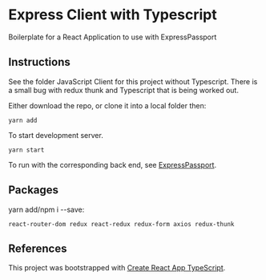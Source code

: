 # Express Client with Typescript

Boilerplate for a React Application to use with ExpressPassport

## Instructions

See the folder JavaScript Client for this project without Typescript. There is a small bug with redux thunk and Typescript that is being worked out.

Either download the repo, or clone it into a local folder then:

```
yarn add
```

To start development server.

```
yarn start
```

To run with the corresponding back end, see [ExpressPassport](https://github.com/NCMoseley/ExpressPassport).

## Packages

yarn add/npm i --save:

```
react-router-dom redux react-redux redux-form axios redux-thunk
```

## References

This project was bootstrapped with [Create React App TypeScript](https://github.com/wmonk/create-react-app-typescript).
